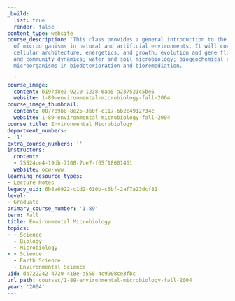 ```yaml
---
_build:
  list: true
  render: false
content_type: website
course_description: 'This class provides a general introduction to the diverse roles
  of microorganisms in natural and artificial environments. It will cover topics including:
  cellular architecture, energetics, and growth; evolution and gene flow; population
  and community dynamics; water and soil microbiology; biogeochemical cycling; and
  microorganisms in biodeterioration and bioremediation.

  '
course_image:
  content: b197d8e3-9210-1238-6aa5-a237521c5be5
  website: 1-89-environmental-microbiology-fall-2004
course_image_thumbnail:
  content: 007709b8-8e25-3b0f-c117-6b2c4912734c
  website: 1-89-environmental-microbiology-fall-2004
course_title: Environmental Microbiology
department_numbers:
- '1'
extra_course_numbers: ''
instructors:
  content:
  - 75524ce4-19db-7108-7ce7-f65f18001461
  website: ocw-www
learning_resource_types:
- Lecture Notes
legacy_uid: 6b8a6922-c1d2-610b-c5bf-2af7a23dcf81
level:
- Graduate
primary_course_number: '1.89'
term: Fall
title: Environmental Microbiology
topics:
- - Science
  - Biology
  - Microbiology
- - Science
  - Earth Science
  - Environmental Science
uid: da722242-4720-418e-a558-4c9908ce3fbc
url_path: courses/1-89-environmental-microbiology-fall-2004
year: '2004'
---
```

